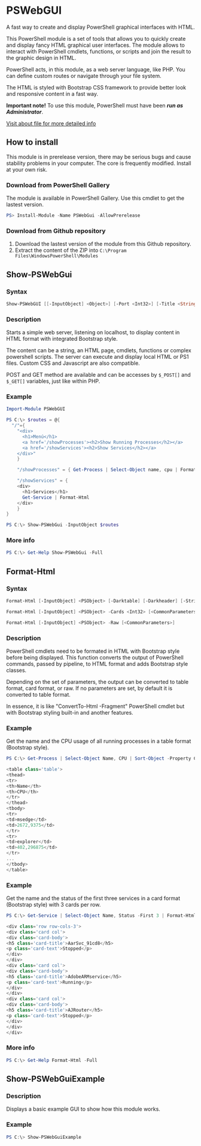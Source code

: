 # PSWebGUI
A fast way to create and display PowerShell graphical interfaces with HTML.

This PowerShell module is a set of tools that allows you to quickly create and display fancy HTML graphical user interfaces. The module allows to interact with PowerShell cmdlets, functions, or scripts and join the result to the graphic design in HTML.

PowerShell acts, in this module, as a web server language, like PHP. You can define custom routes or navigate through your file system.

The HTML is styled with Bootstrap CSS framework to provide better look and responsive content in a fast way.

**Important note!** To use this module, PowerShell must have been **_run as Administrator_**.

[Visit about file for more detailed info](../docs/about_PSWebGui.md)


## How to install
This module is in prerelease version, there may be serious bugs and cause stability problems in your computer. The core is frequently modified. Install at your own risk.

### Download from PowerShell Gallery
The module is available in PowerShell Gallery. Use this cmdlet to get the lastest version.
```powershell
PS> Install-Module -Name PSWebGui -AllowPrerelease
```

### Download from Github repository
1. Download the lastest version of the module from this Github repository.
2. Extract the content of the ZIP into ```C:\Program Files\WindowsPowerShell\Modules```


## Show-PSWebGui
### Syntax
```powershell
Show-PSWebGUI [[-InputObject] <Object>] [-Port <Int32>] [-Title <String>] [-Icon <String>] [-CssUri <String>] [-NoWindow] [-DocumentRoot <String>] [<CommonParameters>]
```

### Description
Starts a simple web server, listening on localhost, to display content in HTML format with integrated Bootstrap style.

The content can be a string, an HTML page, cmdlets, functions or complex powershell scripts.
The server can execute and display local HTML or PS1 files. Custom CSS and Javascript are also compatible.
    
POST and GET method are available and can be accesses by ```$_POST[]``` and ```$_GET[]``` variables, just like within PHP.

### Example
```powershell
Import-Module PSWebGUI

PS C:\> $routes = @{
  "/"={
    "<div>
      <h1>Menú</h1>
      <a href='/showProcesses'><h2>Show Running Processes</h2></a>
      <a href='/showServices'><h2>Show Services</h2></a>
    </div>"
    }

    "/showProcesses" = { Get-Process | Select-Object name, cpu | Format-Html }

    "/showServices" = {
    <div>
      <h1>Services</h1>
      Get-Service | Format-Html
    </div>
    }
}

PS C:\> Show-PSWebGui -InputObject $routes
```

### More info
```powershell
PS C:\> Get-Help Show-PSWebGui -Full
```

## Format-Html
### Syntax
```powershell
Format-Html [-InputObject] <PSObject> [-Darktable] [-Darkheader] [-Striped] [-Hover] [<CommonParameters>]

Format-Html [-InputObject] <PSObject> -Cards <Int32> [<CommonParameters>]

Format-Html [-InputObject] <PSObject> -Raw [<CommonParameters>]
```
### Description
PowerShell cmdlets need to be formated in HTML with Bootstrap style before being displayed. This function converts the output of PowerShell commands, passed by pipeline, to HTML format and adds Bootstrap style classes.
    
Depending on the set of parameters, the output can be converted to table format, card format, or raw. If no parameters are set, by default it is converted to table format.
        
In essence, it is like "ConvertTo-Html -Fragment" PowerShell cmdlet but with Bootstrap styling built-in and another features.

### Example
Get the name and the CPU usage of all running processes in a table format (Bootstrap style).
```powershell
PS C:\> Get-Process | Select-Object Name, CPU | Sort-Object -Property CPU -Descending | Format-Html

<table class='table'>
<thead>
<tr>
<th>Name</th>
<th>CPU</th>
</tr>
</thead>
<tbody>
<tr>
<td>msedge</td>
<td>2672,9375</td>
</tr>
<tr>
<td>explorer</td>
<td>402,296875</td>
</tr>
...
</tbody>
</table>
```

### Example
Get the name and the status of the first three services in a card format (Bootstrap style) with 3 cards per row.
```powershell
PS C:\> Get-Service | Select-Object Name, Status -First 3 | Format-Html -Cards 3

<div class='row row-cols-3'>
<div class='card col'>
<div class='card-body'>
<h5 class='card-title'>AarSvc_91cd8</h5>
<p class='card-text'>Stopped</p>
</div>
</div>
<div class='card col'>
<div class='card-body'>
<h5 class='card-title'>AdobeARMservice</h5>
<p class='card-text'>Running</p>
</div>
</div>
<div class='card col'>
<div class='card-body'>
<h5 class='card-title'>AJRouter</h5>
<p class='card-text'>Stopped</p>
</div>
</div>
</div>
```

### More info
```powershell
PS C:\> Get-Help Format-Html -Full
```

## Show-PSWebGuiExample
### Description
Displays a basic example GUI to show how this module works.

### Example
```powershell
PS C:\> Show-PSWebGuiExample
```
